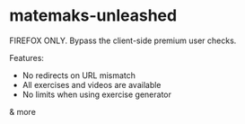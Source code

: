 # matemaks-unleashed
FIREFOX ONLY. Bypass the client-side premium user checks.

Features:
- No redirects on URL mismatch
- All exercises and videos are available
- No limits when using exercise generator

& more
